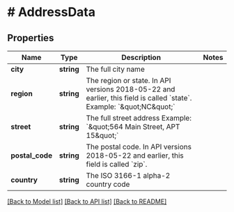 # # AddressData

## Properties

Name | Type | Description | Notes
------------ | ------------- | ------------- | -------------
**city** | **string** | The full city name |
**region** | **string** | The region or state. In API versions 2018-05-22 and earlier, this field is called &#x60;state&#x60;. Example: &#x60;\&quot;NC\&quot;&#x60; |
**street** | **string** | The full street address Example: &#x60;\&quot;564 Main Street, APT 15\&quot;&#x60; |
**postal_code** | **string** | The postal code. In API versions 2018-05-22 and earlier, this field is called &#x60;zip&#x60;. |
**country** | **string** | The ISO 3166-1 alpha-2 country code |

[[Back to Model list]](../../README.md#models) [[Back to API list]](../../README.md#endpoints) [[Back to README]](../../README.md)
